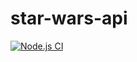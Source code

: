 # star-wars-api

[![Node.js CI](https://github.com/eduviictor/star-wars-api/actions/workflows/node.js.yml/badge.svg?branch=main&event=push)](https://github.com/eduviictor/star-wars-api/actions/workflows/node.js.yml)
